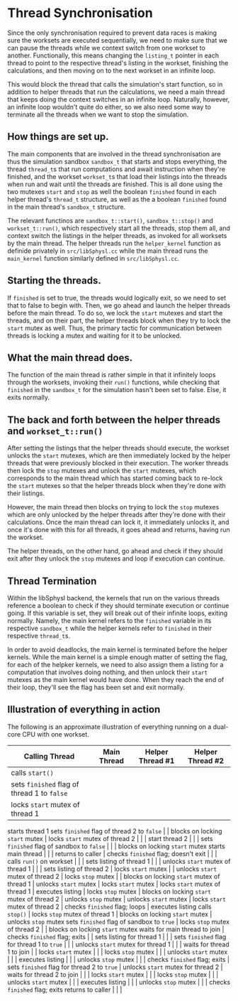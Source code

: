 # Thread Synchronisation

Since the only synchronisation required to prevent data races is making sure the worksets are executed sequentially, we need to make sure that we can pause the threads while we context switch from one workset to another. Functionally, this means changing the `listing_t` pointer in each thread to point to the respective thread's listing in the workset, finishing the calculations, and then moving on to the next workset in an infinite loop.

This would block the thread that calls the simulation's start function, so in addition to helper threads that run the calculations, we need a main thread that keeps doing the context switches in an infinite loop. Naturally, however, an infinite loop wouldn't quite do either, so we also need some way to terminate all the threads when we want to stop the simulation.

## How things are set up.

The main components that are involved in the thread synchronisation are thus the simulation sandbox `sandbox_t` that starts and stops everything, the thread `thread_t`s that run computations and await instruction when they're finished, and the workset `workset_t`s that load their listings into the threads when run and wait until the threads are finished. This is all done using the two mutexes `start` and `stop` as well the boolean `finished` found in each helper thread's `thread_t` structure, as well as the a boolean `finished` found in the main thread's `sandbox_t` structure.

The relevant functinos are `sandbox_t::start()`, `sandbox_t::stop()` and `workset_t::run()`, which respectively start all the threads, stop them all, and context switch the listings in the helper threads, as invoked for all worksets by the main thread. The helper threads run the `helper_kernel` function as definide privately in `src/libSphysl.cc` while the main thread runs the `main_kernel` function similarly defined in `src/libSphysl.cc`.

## Starting the threads.

If `finished` is set to true, the threads would logically exit, so we need to set that to false to begin with. Then, we go ahead and launch the helper threads before the main thread. To do so, we lock the `start` mutexes and start the threads, and on their part, the helper threads block when they try to lock the `start` mutex as well. Thus, the primary tactic for communication between threads is locking a mutex and waiting for it to be unlocked.

## What the main thread does.

The function of the main thread is rather simple in that it infinitely loops through the worksets, invoking their `run()` functions, while checking that `finished` in the `sandbox_t` for the simulation hasn't been set to false. Else, it exits normally.

## The back and forth between the helper threads and `workset_t::run()`

After setting the listings that the helper threads should execute, the workset unlocks the `start` mutexes, which are then immediately locked by the helper threads that were previously blocked in their execution. The worker threads then lock the `stop` mutexes and unlock the `start` mutexes, which corresponds to the main thread which has started coming back to re-lock the `start` mutexes so that the helper threads block when they're done with their listings.

However, the main thread then blocks on trying to lock the `stop` mutexes which are only unlocked by the helper threads after they're done with their calculations. Once the main thread can lock it, it immediately unlocks it, and once it's done with this for all threads, it goes ahead and returns, having run the workset.

The helper threads, on the other hand, go ahead and check if they should exit after they unlock the `stop` mutexes and loop if execution can continue.

## Thread Termination

Within the libSphysl backend, the kernels that run on the various threads reference a boolean to check if they should terminate execution or continue going. If this variable is set, they will break out of their infinite loops, exiting normally. Namely, the main kernel refers to the `finished` variable in its respective `sandbox_t` while the helper kernels refer to `finished` in their respective `thread_t`s.

In order to avoid deadlocks, the main kernel is terminated before the helper kernels. While the main kernel is a simple enough matter of setting the flag, for each of the helpker kernels, we need to also assign them a listing for a computation that involves doing nothing, and then unlock their `start` mutexes as the main kernel would have done. When they reach the end of their loop, they'll see the flag has been set and exit normally.

## Illustration of everything in action

The following is an approximate illustration of everything running on a dual-core CPU with one workset.

Calling Thread | Main Thread | Helper Thread #1 | Helper Thread #2
--- | --- | --- | ---
calls `start()` | | |
sets `finished` flag of thread 1 to `false` | | |
locks `start` mutex of thread 1 | | |
starts thread 1
sets `finished` flag of thread 2 to `false` | | blocks on locking `start` mutex |
locks `start` mutex of thread 2 | | |
start thread 2 | | |
sets `finished` flag of sandbox to `false` | | | blocks on locking `start` mutex
starts main thread | | |
returns to caller | checks `finished` flag; doesn't exit | |
 | calls `run()` on workset | |
 | sets listing of thread 1 | |
 | unlocks `start` mutex of thread 1 | |
 | sets listing of thread 2 | locks `start` mutex |
 | unlocks `start` mutex of thread 2 | locks `stop` mutex |
 | blocks on locking `start` mutex of thread 1 | unlocks `start` mutex | locks `start` mutex
 | locks `start` mutex of thread 1 | executes listing | locks `stop` mutex
 | blocks on locking `start` mutex of thread 2 | unlocks `stop` mutex | unlocks `start` mutex
 | locks `start` mutex of thread 2 | checks `finished` flag; loops | executes listing
calls `stop()` | locks `stop` mutex of thread 1 | blocks on locking `start` mutex | unlocks `stop` mutex
sets `finished` flag of sandbox to `true` | locks `stop` mutex of thread 2 | | blocks on locking `start` mutex
waits for main thread to join | checks `finished` flag; exits | |
sets listing for thread 1 | | |
sets `finished` flag for thread 1 to `true` | | |
unlocks `start` mutex for thread 1 | | |
waits for thread 1 to join | | locks `start` mutex |
 | | locks `stop` mutex |
 | | unlocks `start` mutex |
 | | executes listing |
 | | unlocks `stop` mutex |
 | | checks `finished` flag; exits |
sets `finished` flag for thread 2 to `true` |
unlocks `start` mutex for thread 2 |
waits for thread 2 to join | | | locks `start` mutex
 | | | locks `stop` mutex
 | | | unlocks `start` mutex
 | | | executes listing
 | | | unlocks `stop` mutex
 | | | checks `finished` flag; exits
returns to caller | | |